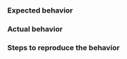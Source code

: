 <!-- Read me before you submit this issue

First off, thank you for taking the time to open this issue! We do appreciate it. Please bear with us if we don't get to this right away.

If this is a question about the Microsoft Graph service API, or a question about how to use this SDK, please post your question to StackOverflow with the [microsoftgraph] tag.
https://stackoverflow.com/questions/tagged/microsoft-graph

This repo is for the Microsoft Graph Java SDK. Issues opened in this repo should only target this SDK.

Before you open this issue, did you:
- Search the issues to determine whether someone already opened this issue?
- Search StackOverflow for an answer?
- Capture the repro steps and gather the information requested in the steps below to reproduce your scenario?
- Review the samples under github.com/microsoftgraph? They can help for some scenarios.
- Take a look at the functional tests in this repo? They may have an example for you. See the [functional tests](https://github.com/microsoftgraph/msgraph-sdk-java/tree/master/src/test/java/com/microsoft/graph/functional)

Please provide the following before submitting this issue:
- Expected behavior. Please provide **links to the specific [Microsoft Graph documentation](https://developer.microsoft.com/en-us/graph/docs/concepts/overview)** you used to determine the expected behavior. 
- Actual behavior. Provide error codes, stack information, and a [Fiddler](http://www.telerik.com/fiddler) capture of the request and response (please remove personally identifiable information before posting).
- Steps to reproduce the behavior. Include your code, IDE versions, client library versions, and any other information that might be helpful to understand your scenario.
-->

### Expected behavior




### Actual behavior




### Steps to reproduce the behavior




